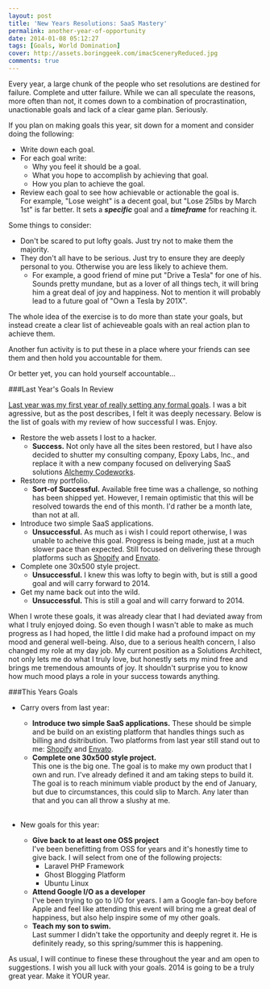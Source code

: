 ```yaml
---
layout: post
title: 'New Years Resolutions: SaaS Mastery'
permalink: another-year-of-opportunity
date: 2014-01-08 05:12:27
tags: [Goals, World Domination]
cover: http://assets.boringgeek.com/imacSceneryReduced.jpg
comments: true
---
```


Every year, a large chunk of the people who set resolutions are destined for failure. Complete and utter failure. While we can all speculate the reasons, more often than not, it comes down to a combination of procrastination, unactionable goals and lack of a clear game plan.  Seriously.

If you plan on making goals this year, sit down for a moment and consider doing the following:  

* Write down each goal.
* For each goal write:
	* Why you feel it should be a goal.
    * What you hope to accomplish by achieving that goal.
    * How you plan to achieve the goal.
* Review each goal to see how achievable or actionable the goal is.  
For example, "Lose weight" is a decent goal, but "Lose 25lbs by March 1st" is far better.  It sets a _**specific**_ goal and a _**timeframe**_ for reaching it.

Some things to consider:  

* Don't be scared to put lofty goals.  Just try not to make them the majority.
* They don't all have to be serious. Just try to ensure they are deeply personal to you. Otherwise you are less likely to achieve them.  
	* For example, a good friend of mine put "Drive a Tesla" for one of his.  Sounds pretty mundane, but as a lover of all things tech, it will bring him a great deal of joy and happiness. Not to mention it will probably lead to a future goal of "Own a Tesla by 201X".

The whole idea of the exercise is to do more than state your goals, but instead create a clear list of achieveable goals with an real action plan to achieve them.

Another fun activity is to put these in a place where your friends can see them and then hold you accountable for them.  

Or better yet, you can hold yourself accountable...

###Last Year's Goals In Review

[Last year was my first year of really setting any formal goals](/the-year-of-the-hustle/).  I was a bit agressive, but as the post describes, I felt it was deeply necessary. Below is the list of goals with my review of how successful I was. Enjoy.

* Restore the web assets I lost to a hacker.
	* **Success.** Not only have all the sites been restored, but I have also decided to shutter my consulting company, Epoxy Labs, Inc., and replace it with a new company focused on deliverying SaaS solutions [Alchemy Codeworks](http://www.alchemycodeworks.com).
* Restore my portfolio.
	* **Sort-of Successful.** Available free time was a challenge, so nothing has been shipped yet. However, I remain optimistic that this will be resolved towards the end of this month.  I'd rather be a month late, than not at all.
* Introduce two simple SaaS applications.
	* **Unsuccessful.** As much as i wish I could report otherwise, I was unable to acheive this goal. Progress is being made, just at a much slower pace than expected. Still focused on delivering these through platforms such as [Shopify](http://shopify.com) and [Envato](http://envato.com).
* Complete one 30x500 style project.
	* **Unsuccessful.** I knew this was lofty to begin with, but is still a good goal and will carry forward to 2014.
* Get my name back out into the wild.
	* **Unsuccessful.** This is still a goal and will carry forward to 2014.

When I wrote these goals, it was already clear that I had deviated away from what I truly enjoyed doing. So even though I wasn't able to make as much progress as I had hoped, the little I did make had a profound impact on my mood and general well-being. Also, due to a serious health concern, I also changed my role at my day job.  My current position as a Solutions Architect, not only lets me do what I truly love, but honestly sets my mind free and brings me tremendous amounts of joy. It shouldn't surprise you to know how much mood plays a role in your success towards anything.

###This Years Goals

* Carry overs from last year:
	* **Introduce two simple SaaS applications.**
    These should be simple and be build on an existing platform that handles things such as billing and dsitribution.  Two platforms from last year still stand out to me: [Shopify](http://www.shopify.com) and [Envato](http://www.envato.com).  
    * **Complete one 30x500 style project.**  
    This one is the big one. The goal is to make my own product that I own and run.  I've already defined it and am taking steps to build it. The goal is to reach minimum viable product by the end of January, but due to circumstances, this could slip to March.  Any later than that and you can all throw a slushy at me.  
&nbsp;

* New goals for this year:
	* **Give back to at least one OSS project**  
    I've been benefitting from OSS for years and it's honestly time to give back.  I will select from one of the following projects:
    	* Laravel PHP Framework
        * Ghost Blogging Platform
        * Ubuntu Linux
    * **Attend Google I/O as a developer**  
    I've been trying to go to I/O for years. I am a Google fan-boy before Apple and feel like attending this event will bring me a great deal of happiness, but also help inspire some of my other goals.
    * **Teach my son to swim.**  
	Last summer I didn't take the opportunity and deeply regret it.  He is definitely ready, so this spring/summer this is happening.

As usual, I will continue to finese these throughout the year and am open to suggestions.  I wish you all luck with your goals.  2014 is going to be a truly great year. Make it YOUR year.
